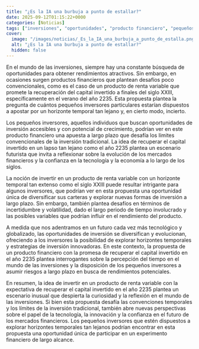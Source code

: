 ```yaml
---
title: "¿Es la IA una burbuja a punto de estallar?"
date: 2025-09-12T01:15:22+0000
categories: [Noticias]
tags: ["inversiones", "oportunidades", "producto financiero", "pequeños inversores", "horizonte temporal", "rendimientos", "mercado financiero."]
cover:
  image: "/images/noticias/_Es_la_IA_una_burbuja_a_punto_de_estalla.png"
  alt: "¿Es la IA una burbuja a punto de estallar?"
  hidden: false
---
```


En el mundo de las inversiones, siempre hay una constante búsqueda de oportunidades para obtener rendimientos atractivos. Sin embargo, en ocasiones surgen productos financieros que plantean desafíos poco convencionales, como es el caso de un producto de renta variable que promete la recuperación del capital invertido a finales del siglo XXIII, específicamente en el verano del año 2235. Esta propuesta plantea la pregunta de cuántos pequeños inversores particulares estarían dispuestos a apostar por un horizonte temporal tan lejano y, en cierto modo, incierto.

Los pequeños inversores, aquellos individuos que buscan oportunidades de inversión accesibles y con potencial de crecimiento, podrían ver en este producto financiero una apuesta a largo plazo que desafía los límites convencionales de la inversión tradicional. La idea de recuperar el capital invertido en un lapso tan lejano como el año 2235 plantea un escenario futurista que invita a reflexionar sobre la evolución de los mercados financieros y la confianza en la tecnología y la economía a lo largo de los siglos.

La noción de invertir en un producto de renta variable con un horizonte temporal tan extenso como el siglo XXIII puede resultar intrigante para algunos inversores, que podrían ver en esta propuesta una oportunidad única de diversificar sus carteras y explorar nuevas formas de inversión a largo plazo. Sin embargo, también plantea desafíos en términos de incertidumbre y volatilidad, dado el largo periodo de tiempo involucrado y las posibles variables que podrían influir en el rendimiento del producto.

A medida que nos adentramos en un futuro cada vez más tecnológico y globalizado, las oportunidades de inversión se diversifican y evolucionan, ofreciendo a los inversores la posibilidad de explorar horizontes temporales y estrategias de inversión innovadoras. En este contexto, la propuesta de un producto financiero con la promesa de recuperar el capital invertido en el año 2235 plantea interrogantes sobre la percepción del tiempo en el mundo de las inversiones y la disposición de los pequeños inversores a asumir riesgos a largo plazo en busca de rendimientos potenciales.

En resumen, la idea de invertir en un producto de renta variable con la expectativa de recuperar el capital invertido en el año 2235 plantea un escenario inusual que despierta la curiosidad y la reflexión en el mundo de las inversiones. Si bien esta propuesta desafía las convenciones temporales y los límites de la inversión tradicional, también abre nuevas perspectivas sobre el papel de la tecnología, la innovación y la confianza en el futuro de los mercados financieros. Los pequeños inversores que estén dispuestos a explorar horizontes temporales tan lejanos podrían encontrar en esta propuesta una oportunidad única de participar en un experimento financiero de largo alcance.

